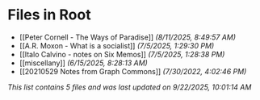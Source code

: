 # Files in Root

- [[Peter Cornell - The Ways of Paradise]] *(8/11/2025, 8:49:57 AM)*
- [[A.R. Moxon - What is a socialist]] *(7/5/2025, 1:29:30 PM)*
- [[Italo Calvino - notes on Six Memos]] *(7/5/2025, 1:28:38 PM)*
- [[miscellany]] *(6/15/2025, 8:28:13 AM)*
- [[20210529 Notes from Graph Commons]] *(7/30/2022, 4:02:46 PM)*

*This list contains 5 files and was last updated on 9/22/2025, 10:01:14 AM*